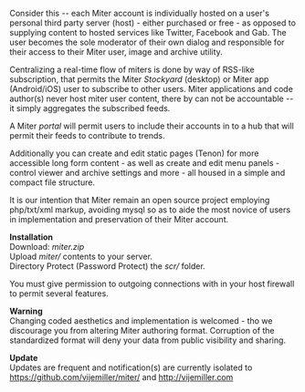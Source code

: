 Consider this -- each Miter account is individually hosted on a user's personal third party server (host) - either purchased or free - as opposed to supplying content to hosted services like Twitter, Facebook and Gab. The user becomes the sole moderator of their own dialog and responsible for their access to their Miter user, image and archive utility.

Centralizing a real-time flow of miters is done by way of RSS-like subscription, that permits the Miter *Stockyard* (desktop) or Miter app (Android/iOS) user to subscribe to other users. Miter applications and code author(s) never host miter user content, there by can not be accountable -- it simply aggregates the subscribed feeds.

A Miter *portal* will permit users to include their accounts in to a hub that will permit their feeds to contribute to trends.

Additionally you can create and edit static pages (Tenon) for more accessible long form content - as well as create and edit menu panels - control viewer and archive settings and more - all housed in a simple and compact file structure.

It is our intention that Miter remain an open source project employing php/txt/xml markup, avoiding mysql so as to aide the most novice of users in implementation and preservation of their Miter account.

**Installation**  
Download: *miter.zip*  
Upload *miter/* contents to your server.  
Directory Protect (Password Protect) the *scr/* folder.  

You must give permission to outgoing connections with in your host firewall to permit several features.

**Warning**  
Changing coded aesthetics and implementation is welcomed - tho we discourage you from altering Miter authoring format. Corruption of the standardized format will deny your data from public visibility and sharing.  

**Update**  
Updates are frequent and notification(s) are currently isolated to https://github.com/vijemiller/miter/ and http://vijemiller.com
